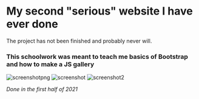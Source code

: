 # My second "serious" website I have ever done
The project has not been finished and probably never will.

### This schoolwork was meant to teach me basics of Bootstrap and how to make a JS gallery
![screenshotpng](https://github.com/Raytreq/MySecondWebsite/assets/136091294/26737003-10cc-4877-a403-dfe71505efb1)
![screenshot](https://github.com/Raytreq/MySecondWebsite/assets/136091294/16d17d9c-a1c2-4a0a-a68d-fbd8c16dddc0)
![screenshot2](https://github.com/Raytreq/MySecondWebsite/assets/136091294/b3b0bf65-b74c-4ee0-b1f5-e046f4380463)

*Done in the first half of 2021*
